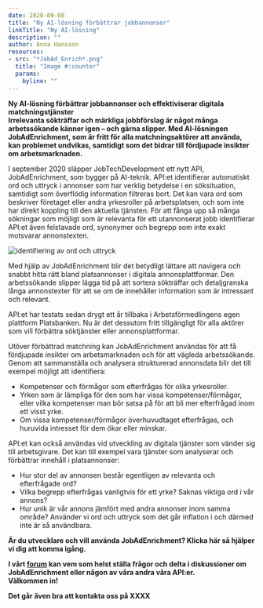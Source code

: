 ```yaml
---
date: 2020-09-08
title: "Ny AI-lösning förbättrar jobbannonser"
linkTitle: "Ny AI-lösning"
description: ""
author: Anna Hansson 
resources:
- src: "*JobAd_Enrich*.png"
  title: "Image #:counter"
  params:
    byline: ""
---
```

**Ny AI-lösning förbättrar jobbannonser och effektiviserar digitala matchningstjänster**  
**Irrelevanta sökträffar och märkliga jobbförslag är något många arbetssökande känner igen – och gärna slipper. Med AI-lösningen JobAdEnrichment, som är fritt för alla matchningsaktörer att använda, kan problemet undvikas, samtidigt som det bidrar till fördjupade insikter om arbetsmarknaden.**

I september 2020 släpper JobTechDevelopment ett nytt API, JobAdEnrichment, som bygger på AI-teknik. API:et identifierar automatiskt ord och uttryck i annonser som har verklig betydelse i en söksituation, samtidigt som överflödig information filtreras bort. 
Det kan vara ord som beskriver företaget eller andra yrkesroller på arbetsplatsen, och som inte har direkt koppling till den aktuella tjänsten. För att fånga upp så många sökningar som möjligt som är relevanta för ett utannonserat jobb identifierar API:et även felstavade ord, synonymer och begrepp som inte exakt motsvarar annonstexten.  

![identifiering av ord och uttryck](../../../../static/img/JobAd_Enrich.jpg)

Med hjälp av JobAdEnrichment blir det betydligt lättare att navigera och snabbt hitta rätt bland platsannonser i digitala annonsplattformar. Den arbetssökande slipper lägga tid på att sortera sökträffar och detaljgranska långa annonstexter för att se om de innehåller information som är intressant och relevant.  

API:et har testats sedan drygt ett år tillbaka i Arbetsförmedlingens egen plattform Platsbanken. Nu är det dessutom fritt tillgängligt för alla aktörer som vill förbättra söktjänster eller annonsplattformar.  

Utöver förbättrad matchning kan JobAdEnrichment användas för att få fördjupade insikter om arbetsmarknaden och för att vägleda arbetssökande. Genom att sammanställa och analysera strukturerad annonsdata blir det till exempel möjligt att identifiera:  
 

*   Kompetenser och förmågor som efterfrågas för olika yrkesroller.  
*	Yrken som är lämpliga för den som har vissa kompetenser/förmågor, eller vilka kompetenser man bör satsa på för att bli mer efterfrågad inom ett visst yrke.  
*	Om vissa kompetenser/förmågor överhuvudtaget efterfrågas, och huruvida intresset för dem ökar eller minskar.  

API:et kan också användas vid utveckling av digitala tjänster som vänder sig till arbetsgivare. Det kan till exempel vara tjänster som analyserar och förbättrar innehåll i platsannonser:  

*	Hur stor del av annonsen består egentligen av relevanta och efterfrågade ord?  
*	Vilka begrepp efterfrågas vanligtvis för ett yrke? Saknas viktiga ord i vår annons?  
*	Hur unik är vår annons jämfört med andra annonser inom samma område? Använder vi ord och uttryck som det går inflation i och därmed inte är så användbara.  

**Är du utvecklare och vill använda JobAdEnrichment? Klicka här så hjälper vi dig att komma igång.**  

**I vårt [forum](https://forum.jobtechdev.se) kan vem som helst ställa frågor och delta i diskussioner om JobAdEnrichment eller någon av våra andra våra API:er.  
 Välkommen in!** 
 
 **Det går även bra att kontakta oss på XXXX**









